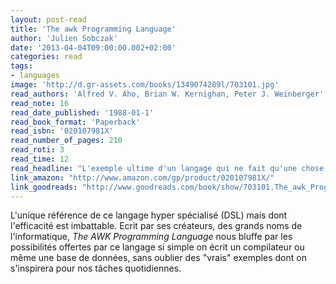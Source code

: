 ```yaml
---
layout: post-read
title: 'The awk Programming Language'
author: 'Julien Sobczak'
date: '2013-04-04T09:00:00.002+02:00'
categories: read
tags:
- languages
image: 'http://d.gr-assets.com/books/1349074289l/703101.jpg'
read_authors: 'Alfred V. Aho, Brian W. Kernighan, Peter J. Weinberger'
read_note: 16
read_date_published: '1988-01-1'
read_book_format: 'Paperback'
read_isbn: '020107981X'
read_number_of_pages: 210
read_roti: 3
read_time: 12
read_headline: "L'exemple ultime d'un langage qui ne fait qu'une chose, mais qui la fait tellement bien."
link_amazon: "http://www.amazon.com/gp/product/020107981X/"
link_goodreads: "http://www.goodreads.com/book/show/703101.The_awk_Programming_Language"
---
```



L'unique référence de ce langage hyper spécialisé (DSL) mais dont l'efficacité est imbattable. Ecrit par ses créateurs, des grands noms de l'informatique, *The AWK Programming Language* nous bluffe par les possibilités offertes par ce langage si simple on écrit un compilateur ou même une base de données, sans oublier des "vrais" exemples dont on s'inspirera pour nos tâches quotidiennes.

